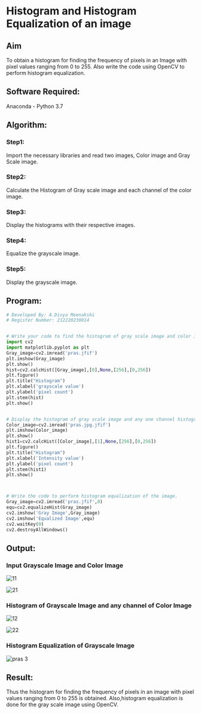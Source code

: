 # Histogram and Histogram Equalization of an image
## Aim
To obtain a histogram for finding the frequency of pixels in an Image with pixel values ranging from 0 to 255. Also write the code using OpenCV to perform histogram equalization.

## Software Required:
Anaconda - Python 3.7

## Algorithm:
### Step1:
Import the necessary libraries and read two images, Color image and Gray Scale image.
<br>

### Step2:
Calculate the Histogram of Gray scale image and each channel of the color image.
<br>

### Step3:
Display the histograms with their respective images.
<br>

### Step4:
Equalize the grayscale image.
<br>

### Step5:
Display the grayscale image.
<br>

## Program:
```python
# Developed By: A.Divya Meenakshi
# Register Number: 212220230014


# Write your code to find the histogram of gray scale image and color image channels.
import cv2
import matplotlib.pyplot as plt
Gray_image=cv2.imread('pras.jfif')
plt.imshow(Gray_image)
plt.show()
hist=cv2.calcHist([Gray_image],[0],None,[256],[0,256])
plt.figure()
plt.title("Histogram")
plt.xlabel('grayscale value')
plt.ylabel('pixel count')
plt.stem(hist)
plt.show()


# Display the histogram of gray scale image and any one channel histogram from color image
Color_image=cv2.imread('pras.jpg.jfif')
plt.imshow(Color_image)
plt.show()
hist1=cv2.calcHist([Color_image],[1],None,[256],[0,256])
plt.figure()
plt.title("Histogram")
plt.xlabel('Intensity value')
plt.ylabel('pixel count')
plt.stem(hist1)
plt.show()



# Write the code to perform histogram equalization of the image. 
Gray_image=cv2.imread('pras.jfif',0)
equ=cv2.equalizeHist(Gray_image)
cv2.imshow('Gray Image',Gray_image)
cv2.imshow('Equalized Image',equ)
cv2.waitKey(0)
cv2.destroyAllWindows()

```



## Output:
### Input Grayscale Image and Color Image
![11](https://user-images.githubusercontent.com/75235090/165019816-fdf5093f-147e-41fa-8e90-004f71b24d86.jpg)

![21](https://user-images.githubusercontent.com/75235090/165019823-4a8b5bdd-2e81-4a19-b111-d27b16048e48.jpg)


### Histogram of Grayscale Image and any channel of Color Image
![12](https://user-images.githubusercontent.com/75235090/165019853-fd7a2d76-5ce8-4be6-92f1-f81412f4f43a.jpg)

![22](https://user-images.githubusercontent.com/75235090/165019860-c34d4157-6eca-4fd6-a5e4-914f88d56049.jpg)

### Histogram Equalization of Grayscale Image
![pras 3](https://user-images.githubusercontent.com/75235090/165019875-020412d3-3858-4fb0-9ecc-ed1655fd20ee.jpg)


## Result: 
Thus the histogram for finding the frequency of pixels in an image with pixel values ranging from 0 to 255 is obtained. Also,histogram equalization is done for the gray scale image using OpenCV.
